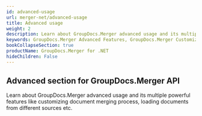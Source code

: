 ```yaml
---
id: advanced-usage
url: merger-net/advanced-usage
title: Advanced usage
weight: 2
description: Learn about GroupDocs.Merger advanced usage and its multiple powerful features like customizing document merging process, loading documents from different sources etc.
keywords: GroupDocs.Merger Advanced Features, GroupDocs.Merger Customization, GroupDocs.Merger Advanced Features C#
bookCollapseSection: true
productName: GroupDocs.Merger for .NET
hideChildren: False
---
```

## Advanced section for GroupDocs.Merger API

Learn about GroupDocs.Merger advanced usage and its multiple powerful features like customizing document merging process, loading documents from different sources etc.
